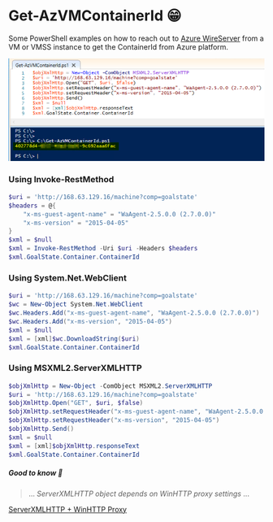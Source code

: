# Get-AzVMContainerId :grin:
Some PowerShell examples on how to reach out to [Azure WireServer](https://docs.microsoft.com/en-us/azure/virtual-network/what-is-ip-address-168-63-129-16) from a VM or VMSS instance to get the ContainerId from Azure platform.

![Get-AzVMContainerId](./images/getAzVMContainerId.png)

### Using Invoke-RestMethod
```PowerShell
$uri = 'http://168.63.129.16/machine?comp=goalstate'
$headers = @{
    "x-ms-guest-agent-name" = "WaAgent-2.5.0.0 (2.7.0.0)"
    "x-ms-version" = "2015-04-05"
}
$xml = $null
$xml = Invoke-RestMethod -Uri $uri -Headers $headers
$xml.GoalState.Container.ContainerId
```


### Using System.Net.WebClient
```PowerShell
$uri = 'http://168.63.129.16/machine?comp=goalstate'
$wc = New-Object System.Net.WebClient 
$wc.Headers.Add("x-ms-guest-agent-name", "WaAgent-2.5.0.0 (2.7.0.0)")
$wc.Headers.Add("x-ms-version", "2015-04-05")
$xml = $null
$xml = [xml]$wc.DownloadString($uri)
$xml.GoalState.Container.ContainerId
```


### Using MSXML2.ServerXMLHTTP
```PowerShell
$objXmlHttp = New-Object -ComObject MSXML2.ServerXMLHTTP
$uri = 'http://168.63.129.16/machine?comp=goalstate'
$objXmlHttp.Open("GET", $uri, $false)
$objXmlHttp.setRequestHeader("x-ms-guest-agent-name", "WaAgent-2.5.0.0 (2.7.0.0)")
$objXmlHttp.setRequestHeader("x-ms-version", "2015-04-05")
$objXmlHttp.Send()
$xml = $null
$xml = [xml]$objXmlHttp.responseText
$xml.GoalState.Container.ContainerId
```

##### Good to know :owl:
>... _ServerXMLHTTP object depends on WinHTTP proxy settings_ ...

[ServerXMLHTTP + WinHTTP Proxy](https://docs.microsoft.com/en-us/previous-versions/windows/desktop/ms761351(v=vs.85))
